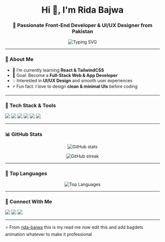 <h1 align="center">Hi 👋, I'm Rida Bajwa</h1>
<h3 align="center">🚀 Passionate Front-End Developer & UI/UX Designer from Pakistan</h3>

<p align="center">
  <img src="https://readme-typing-svg.herokuapp.com?font=Fira+Code&size=22&pause=1000&color=36BCF7&center=true&vCenter=true&width=440&lines=Front-End+Developer;React+Learner;UI%2FUX+Designer;Future+Full+Stack+Developer" alt="Typing SVG" />
</p>

---

### 🌟 About Me  
- 🌱 I’m currently learning **React & TailwindCSS**  
- 🎯 Goal: Become a **Full-Stack Web & App Developer**  
- 💡 Interested in **UI/UX Design** and smooth user experiences  
- ⚡ Fun fact: I love to design **clean & minimal UIs** before coding  

---

### 🔧 Tech Stack & Tools  
<p align="left">
  <img src="https://img.shields.io/badge/Code-HTML5-orange?logo=html5&logoColor=white" />
  <img src="https://img.shields.io/badge/Code-CSS3-blue?logo=css3&logoColor=white" />
  <img src="https://img.shields.io/badge/Code-JavaScript-yellow?logo=javascript&logoColor=black" />
  <img src="https://img.shields.io/badge/Framework-React-61DAFB?logo=react&logoColor=black" />
  <img src="https://img.shields.io/badge/Styling-TailwindCSS-38B2AC?logo=tailwind-css&logoColor=white" />
  <img src="https://img.shields.io/badge/Design-Figma-9cf?logo=figma&logoColor=black" />
</p>

---

### 📊 GitHub Stats  
<p align="center">
  <img src="https://github-readme-stats.vercel.app/api?username=rida-bajwa&show_icons=true&theme=tokyonight" alt="GitHub stats" />
</p>

<p align="center">
  <img src="https://github-readme-streak-stats.herokuapp.com/?user=rida-bajwa&theme=tokyonight" alt="GitHub streak" />
</p>

---

### 🚀 Top Languages  
<p align="center">
  <img src="https://github-readme-stats.vercel.app/api/top-langs/?username=rida-bajwa&layout=compact&theme=tokyonight" alt="Top Languages" />
</p>

---

### 🤝 Connect With Me  
<p align="left">
  <a href="#"><img src="https://img.shields.io/badge/LinkedIn-blue?logo=linkedin&logoColor=white" /></a>
  <a href="#"><img src="https://img.shields.io/badge/Portfolio-000000?logo=vercel&logoColor=white" /></a>
  <a href="#"><img src="https://img.shields.io/badge/Email-D14836?logo=gmail&logoColor=white" /></a>
</p>

---

⭐️ From [rida-bajwa](https://github.com/rida-bajwa) this is my read me now edit this and add bagdets animation whatever to make it professional 
